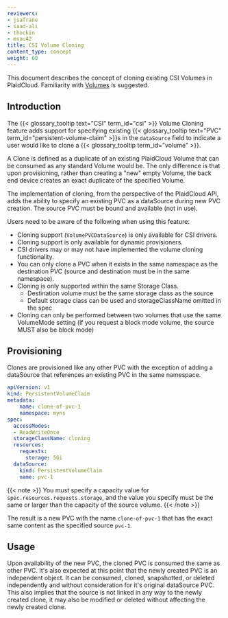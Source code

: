 ```yaml
---
reviewers:
- jsafrane
- saad-ali
- thockin
- msau42
title: CSI Volume Cloning
content_type: concept
weight: 60
---
```


<!-- overview -->

This document describes the concept of cloning existing CSI Volumes in PlaidCloud.  Familiarity with [Volumes](/docs/concepts/storage/volumes) is suggested.




<!-- body -->

## Introduction

The {{< glossary_tooltip text="CSI" term_id="csi" >}} Volume Cloning feature adds support for specifying existing {{< glossary_tooltip text="PVC" term_id="persistent-volume-claim" >}}s in the `dataSource` field to indicate a user would like to clone a {{< glossary_tooltip term_id="volume" >}}.

A Clone is defined as a duplicate of an existing PlaidCloud Volume that can be consumed as any standard Volume would be.  The only difference is that upon provisioning, rather than creating a "new" empty Volume, the back end device creates an exact duplicate of the specified Volume.

The implementation of cloning, from the perspective of the PlaidCloud API, adds the ability to specify an existing PVC as a dataSource during new PVC creation. The source PVC must be bound and available (not in use).

Users need to be aware of the following when using this feature:

* Cloning support (`VolumePVCDataSource`) is only available for CSI drivers.
* Cloning support is only available for dynamic provisioners.
* CSI drivers may or may not have implemented the volume cloning functionality.
* You can only clone a PVC when it exists in the same namespace as the destination PVC (source and destination must be in the same namespace).
* Cloning is only supported within the same Storage Class.
    - Destination volume must be the same storage class as the source
    - Default storage class can be used and storageClassName omitted in the spec
* Cloning can only be performed between two volumes that use the same VolumeMode setting (if you request a block mode volume, the source MUST also be block mode)


## Provisioning

Clones are provisioned like any other PVC with the exception of adding a dataSource that references an existing PVC in the same namespace.

```yaml
apiVersion: v1
kind: PersistentVolumeClaim
metadata:
    name: clone-of-pvc-1
    namespace: myns
spec:
  accessModes:
  - ReadWriteOnce
  storageClassName: cloning
  resources:
    requests:
      storage: 5Gi
  dataSource:
    kind: PersistentVolumeClaim
    name: pvc-1
```

{{< note >}}
You must specify a capacity value for `spec.resources.requests.storage`, and the value you specify must be the same or larger than the capacity of the source volume.
{{< /note >}}

The result is a new PVC with the name `clone-of-pvc-1` that has the exact same content as the specified source `pvc-1`.

## Usage

Upon availability of the new PVC, the cloned PVC is consumed the same as other PVC.  It's also expected at this point that the newly created PVC is an independent object.  It can be consumed, cloned, snapshotted, or deleted independently and without consideration for it's original dataSource PVC.  This also implies that the source is not linked in any way to the newly created clone, it may also be modified or deleted without affecting the newly created clone.


